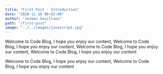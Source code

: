 ```yaml
---
title: "First Post - Introduction"
date: "2020-11-16 00:02:00"
author: "Jesben Sevillano"
path: "/first-post"
image: "../../images/javascript.jpg"
---
```


Welcome to Code Blog, I hope you enjoy our content, Welcome to Code Blog, I hope you enjoy our content, Welcome to Code Blog, I hope you enjoy our content, Welcome to Code Blog, I hope you enjoy our content

Welcome to Code Blog, I hope you enjoy our content, Welcome to Code Blog, I hope you enjoy our content
